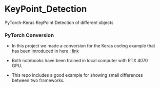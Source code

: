 # KeyPoint_Detection
PyTorch-Keras KeyPoint Detection of different objects

### PyTorch Conversion

- In this project we made a conversion for the Keras coding example that has been introduced in here : [link](https://keras.io/examples/vision/keypoint_detection/)

- Both notebooks have been trained in local computer with RTX 4070 GPU.

* This repo includes a good example for showing small differences between two frameworks.
